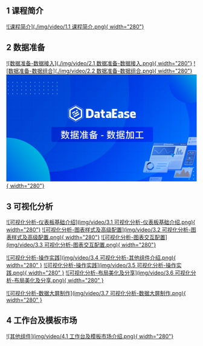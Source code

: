 ## 1 课程简介

[![课程简介](./img/video/1.1 课程简介.png){ width="280"}](https://www.bilibili.com/video/BV1G64y1n7Aq/)

## 2 数据准备

[![数据准备-数据接入](./img/video/2.1 数据准备-数据接入.png){ width="280"}](https://www.bilibili.com/video/BV1wp4y1R746/)
[![数据准备-数据组合](./img/video/2.2 数据准备-数据组合.png){ width="280"}](https://www.bilibili.com/video/BV1dG411B7Lh/)
[![数据准备-数据加工](img/video/2.3%20数据准备-数据加工.png){ width="280"}](https://www.bilibili.com/video/BV1vK41147gV/) </br>

## 3 可视化分析

[![可视化分析-仪表板基础介绍](img/video/3.1 可视化分析-仪表板基础介绍.png){ width="280"}](https://www.bilibili.com/video/BV1vC4y1N7Qq)
[![可视化分析-图表样式及高级配置](img/video/3.2 可视化分析-图表样式及高级配置.png){ width="280"}](https://www.bilibili.com/video/BV1zT4y1p7wz)
[![可视化分析-图表交互配置](img/video/3.3 可视化分析-图表交互配置.png){ width="280"}](https://www.bilibili.com/video/BV1Ue411q7wb/)</br>

[![可视化分析-操作实践](img/video/3.4 可视化分析-其他组件介绍.png){ width="280" }](https://www.bilibili.com/video/BV1WN4y1W7uv/)
[![可视化分析-操作实践](img/video/3.5 可视化分析-操作实践.png){ width="280" }](https://www.bilibili.com/video/BV1Ke411S7Tk/)
[![可视化分析-布局美化及分享](img/video/3.6 可视化分析-布局美化及分享.png){ width="280" }](https://www.bilibili.com/video/BV1ze411q7sG/)</br>


[![可视化分析-数据大屏制作](img/video/3.7 可视化分析-数据大屏制作.png){ width="280" }](https://www.bilibili.com/video/BV14C4y1i7Zr/) </br>

## 4 工作台及模板市场

[![其他组件](img/video/4.1 工作台及模板市场介绍.png){ width="280"}](https://www.bilibili.com/video/BV1M64y1n7nk/)
